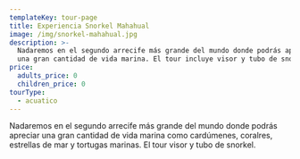 ```yaml
---
templateKey: tour-page
title: Experiencia Snorkel Mahahual
image: /img/snorkel-mahahual.jpg
description: >-
  Nadaremos en el segundo arrecife más grande del mundo donde podrás apreciar
  una gran cantidad de vida marina. El tour incluye visor y tubo de snorkel.
price:
  adults_price: 0
  children_price: 0
tourType:
  - acuatico
---
```

Nadaremos en el segundo arrecife más grande del mundo
donde podrás apreciar una gran cantidad de vida marina
como cardúmenes, coralres, estrellas de mar y tortugas
marinas. El tour visor y tubo de snorkel.